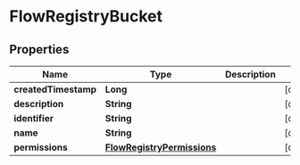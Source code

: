 # FlowRegistryBucket

## Properties
Name | Type | Description | Notes
------------ | ------------- | ------------- | -------------
**createdTimestamp** | **Long** |  |  [optional]
**description** | **String** |  |  [optional]
**identifier** | **String** |  |  [optional]
**name** | **String** |  |  [optional]
**permissions** | [**FlowRegistryPermissions**](FlowRegistryPermissions.md) |  |  [optional]
